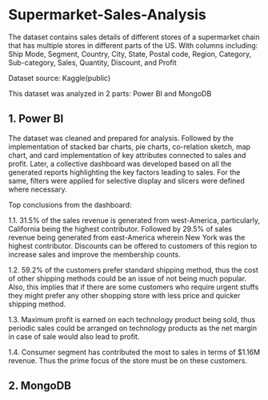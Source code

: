 # Supermarket-Sales-Analysis

The dataset contains sales details of different stores of a supermarket chain that has multiple stores in different parts of the US.
With columns including: Ship Mode, Segment, Country, City, State, Postal code, Region, Category, Sub-category, Sales, Quantity, Discount, and Profit

Dataset source: Kaggle(public)

This dataset was analyzed in 2 parts: Power BI and MongoDB

## 1. Power BI

The dataset was cleaned and prepared for analysis. Followed by the implementation of stacked bar charts, pie charts, co-relation sketch, map chart, and card implementation of key attributes connected to sales and profit. Later, a collective dashboard was developed based on all the generated reports highlighting the key factors leading to sales. For the same, filters were applied for selective display and slicers were defined where necessary.

Top conclusions from the dashboard:

1.1. 31.5% of the sales revenue is generated from west-America, particularly, California being the highest contributor. Followed by 29.5% of sales revenue being generated from east-America wherein New York was the highest contributor. Discounts can be offered to customers of this region to increase sales and improve the membership counts.

1.2. 59.2% of the customers prefer standard shipping method, thus the cost of other shipping methods could be an issue of not being much popular. Also, this implies that if there are some customers who require urgent stuffs they might prefer any other shopping store with less price and quicker shipping method.

1.3. Maximum profit is earned on each technology product being sold, thus periodic sales could be arranged on technology products as the net margin in case of sale would also lead to profit.

1.4. Consumer segment has contributed the most to sales in terms of $1.16M revenue. Thus the prime focus of the store must be on these customers.

## 2. MongoDB

